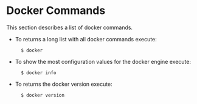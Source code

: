 # Docker Commands

This section describes a list of docker commands.

* To returns a long list with all docker commands execute:

        $ docker

* To show the most configuration values for the docker engine execute:

        $ docker info

* To returns the docker version execute:

        $ docker version
